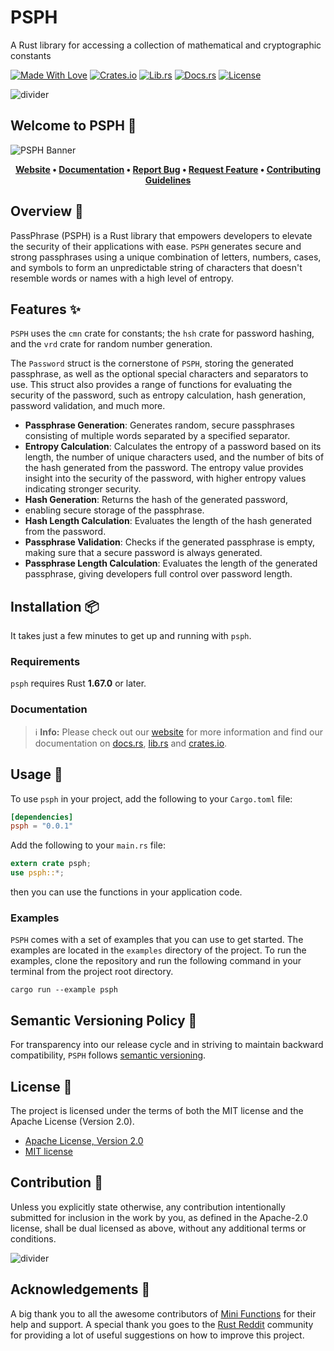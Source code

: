 # PSPH

A Rust library for accessing a collection of mathematical and cryptographic constants

[![Made With Love][made-with-rust]][6]
[![Crates.io][crates-badge]][8]
[![Lib.rs][libs-badge]][10]
[![Docs.rs][docs-badge]][9]
[![License][license-badge]][2]

![divider][divider]

## Welcome to PSPH 👋

![PSPH Banner][banner]

<!-- markdownlint-disable MD033 -->
<center>

**[Website][0]
• [Documentation][9]
• [Report Bug][3]
• [Request Feature][3]
• [Contributing Guidelines][4]**

</center>

<!-- markdownlint-enable MD033 -->

## Overview 📖

PassPhrase (PSPH) is a Rust library that empowers developers to elevate
the security of their applications with ease. `PSPH` generates secure
and strong passphrases using a unique combination of letters, numbers,
cases, and symbols to form an unpredictable string of characters that
doesn't resemble words or names with a high level of entropy.

## Features ✨

`PSPH` uses the `cmn` crate for constants; the `hsh` crate for password
hashing, and the `vrd` crate for random number generation.

The `Password` struct is the cornerstone of `PSPH`, storing the
generated passphrase, as well as the optional special characters and
separators to use. This struct also provides a range of functions for
evaluating the security of the password, such as entropy calculation,
hash generation, password validation, and much more.

- **Passphrase Generation**: Generates random, secure passphrases
  consisting of multiple words separated by a specified separator.
- **Entropy Calculation**: Calculates the entropy of a password based on
  its length, the number of unique characters used, and the number of
  bits of the hash generated from the password. The entropy value
  provides insight into the security of the password, with higher
  entropy values indicating stronger security.
- **Hash Generation**: Returns the hash of the generated password,
- enabling secure storage of the passphrase.
- **Hash Length Calculation**: Evaluates the length of the hash
  generated from the password.
- **Passphrase Validation**: Checks if the generated passphrase is
  empty, making sure that a secure password is always generated.
- **Passphrase Length Calculation**: Evaluates the length of the
  generated passphrase, giving developers full control over password
  length.

## Installation 📦

It takes just a few minutes to get up and running with `psph`.

### Requirements

`psph` requires Rust **1.67.0** or later.

### Documentation

> ℹ️ **Info:** Please check out our [website][0] for more information
and find our documentation on [docs.rs][9], [lib.rs][10] and
[crates.io][8].

## Usage 📖

To use `psph` in your project, add the following to your
`Cargo.toml` file:

```toml
[dependencies]
psph = "0.0.1"
```

Add the following to your `main.rs` file:

```rust
extern crate psph;
use psph::*;
```

then you can use the functions in your application code.

### Examples

`PSPH` comes with a set of examples that you can use to get started. The
examples are located in the `examples` directory of the project. To run
the examples, clone the repository and run the following command in your
terminal from the project root directory.

```shell
cargo run --example psph
```

## Semantic Versioning Policy 🚥

For transparency into our release cycle and in striving to maintain
backward compatibility, `PSPH` follows [semantic versioning][7].

## License 📝

The project is licensed under the terms of both the MIT license and the
Apache License (Version 2.0).

- [Apache License, Version 2.0][1]
- [MIT license][2]

## Contribution 🤝

Unless you explicitly state otherwise, any contribution intentionally
submitted for inclusion in the work by you, as defined in the Apache-2.0
license, shall be dual licensed as above, without any additional terms
or conditions.

![divider][divider]

## Acknowledgements 💙

A big thank you to all the awesome contributors of [Mini Functions][6]
for their help and support. A special thank you goes to the
[Rust Reddit](https://www.reddit.com/r/rust/) community for providing a
lot of useful suggestions on how to improve this project.

[0]: https://minifunctions.com
[1]: http://www.apache.org/licenses/LICENSE-2.0
[2]: http://opensource.org/licenses/MIT
[3]: https://github.com/sebastienrousseau/mini-functions/issues
[4]: https://raw.githubusercontent.com/sebastienrousseau/mini-functions/main/.github/CONTRIBUTING.md
[6]: https://github.com/sebastienrousseau/mini-functions/graphs/contributors
[7]: http://semver.org/
[8]: https://crates.io/crates/psph
[9]: https://docs.rs/psph
[10]: https://lib.rs/crates/psph

[banner]: https://raw.githubusercontent.com/sebastienrousseau/vault/main/assets/mini-functions/banners/banner-psph-1597x377.svg "PSPH Banner"
[crates-badge]: https://img.shields.io/crates/v/psph.svg?style=for-the-badge 'Crates.io'
[divider]: https://raw.githubusercontent.com/sebastienrousseau/vault/main/assets/elements/divider.svg "divider"
[docs-badge]: https://img.shields.io/docsrs/psph.svg?style=for-the-badge 'Docs.rs'
[libs-badge]: https://img.shields.io/badge/lib.rs-v0.0.1-orange.svg?style=for-the-badge 'Lib.rs'
[license-badge]: https://img.shields.io/crates/l/psph.svg?style=for-the-badge 'License'
[made-with-rust]: https://img.shields.io/badge/rust-f04041?style=for-the-badge&labelColor=c0282d&logo=rust 'Made With Rust'
